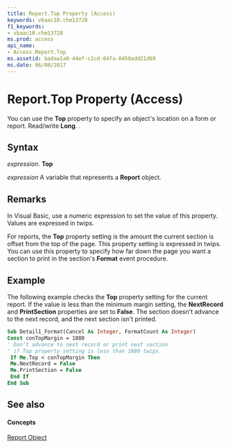 ```yaml
---
title: Report.Top Property (Access)
keywords: vbaac10.chm13728
f1_keywords:
- vbaac10.chm13728
ms.prod: access
api_name:
- Access.Report.Top
ms.assetid: badaa1a0-44ef-c2cd-64fa-8450add21d69
ms.date: 06/08/2017
---
```



# Report.Top Property (Access)

You can use the  **Top** property to specify an object's location on a form or report. Read/write **Long**. .


## Syntax

 _expression_. **Top**

 _expression_ A variable that represents a **Report** object.


## Remarks

In Visual Basic, use a numeric expression to set the value of this property. Values are expressed in twips.

For reports, the  **Top** property setting is the amount the current section is offset from the top of the page. This property setting is expressed in twips. You can use this property to specify how far down the page you want a section to print in the section's **Format** event procedure.


## Example

The following example checks the  **Top** property setting for the current report. If the value is less than the minimum margin setting, the **NextRecord** and **PrintSection** properties are set to **False**. The section doesn't advance to the next record, and the next section isn't printed.


```vb
Sub Detail1_Format(Cancel As Integer, FormatCount As Integer) 
Const conTopMargin = 1880 
' Don't advance to next record or print next section 
' if Top property setting is less than 1880 twips. 
 If Me.Top < conTopMargin Then 
 Me.NextRecord = False 
 Me.PrintSection = False 
 End If 
End Sub
```


## See also


#### Concepts


[Report Object](report-object-access.md)

